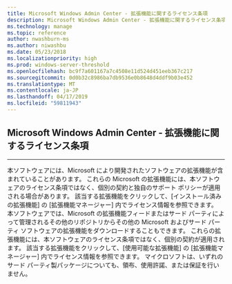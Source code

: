 ```yaml
---
title: Microsoft Windows Admin Center - 拡張機能に関するライセンス条項
description: Microsoft Windows Admin Center - 拡張機能に関するライセンス条項
ms.technology: manage
ms.topic: reference
author: nwashburn-ms
ms.author: niwashbu
ms.date: 05/23/2018
ms.localizationpriority: high
ms.prod: windows-server-threshold
ms.openlocfilehash: bc9f7a601167a7c4508e11d524d451eeb367c217
ms.sourcegitcommit: 0d0b32c8986ba7db9536e0b8648d4ddf9b03e452
ms.translationtype: MT
ms.contentlocale: ja-JP
ms.lasthandoff: 04/17/2019
ms.locfileid: "59811943"
---
```

## <a name="microsoft-windows-admin-center---license-terms-for-extensions"></a>Microsoft Windows Admin Center - 拡張機能に関するライセンス条項
________________________________________

本ソフトウェアには、Microsoft により開発されたソフトウェアの拡張機能が含まれていることがあります。 これらの Microsoft の拡張機能には、本ソフトウェアのライセンス条項ではなく、個別の契約と独自のサポート ポリシーが適用される場合があります。 該当する拡張機能をクリックして、[インストール済みの拡張機能] の [拡張機能マネージャー] 内でライセンス情報を参照できます。 本ソフトウェアでは、Microsoft の拡張機能フィードまたはサード パーティによって管理されるその他のリポジトリからその他の Microsoft およびサード パーティ ソフトウェアの拡張機能をダウンロードすることもできます。 これらの拡張機能には、本ソフトウェアのライセンス条項ではなく、個別の契約が適用されます。 該当する拡張機能をクリックして、[使用可能な拡張機能] の [拡張機能マネージャー] 内でライセンス情報を参照できます。 マイクロソフトは、いずれのサード パーティ製パッケージについても、領布、使用許諾、または保証を行いません。
